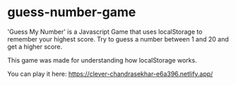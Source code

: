 # guess-number-game

'Guess My Number' is a Javascript Game that uses localStorage to remember your highest score. Try to guess a number between 1 and 20 and get a higher score.

This game was made for understanding how localStorage works.

You can play it here: https://clever-chandrasekhar-e6a396.netlify.app/
